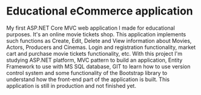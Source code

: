 # Educational eCommerce application
My first ASP.NET Core MVC web application I made for educational purposes.
It's an online movie tickets shop.
This application implements such functions as Create, Edit, Delete and View information about Movies, Actors, Producers and Cinemas.
Login and registration functionality, market cart and purchase movie tickets functionality, etc.
With this project I'm studying ASP.NET platform, MVC pattern to build an application, Entity Framework to use with MS SQL database, GIT to learn how to use version control system and some functionality of the Bootstrap library to understand how the front-end part of the application is built.
This application is still in production and not finished yet.

